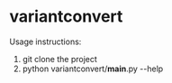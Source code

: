# variantconvert

Usage instructions:
1) git clone the project
2) python variantconvert/__main__.py --help
